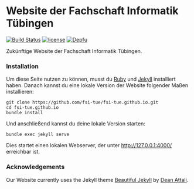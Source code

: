 # Website der Fachschaft Informatik Tübingen

[![Build Status](https://travis-ci.org/fsi-tue/fsi-tue.github.io.svg?branch=master)](https://travis-ci.org/fsi-tue/fsi-tue.github.io)
[![license](https://img.shields.io/github/license/fsi-tue/fsi-tue.github.io.svg)](https://github.com/fsi-tue/fsi-tue.github.io/blob/master/LICENSE.txt)
[![Depfu](https://badges.depfu.com/badges/f0364df208541d4fbae91bef9446037b/overview.svg)](https://depfu.com/github/fsi-tue/fsi-tue.github.io)

Zukünftige Website der Fachschaft Informatik Tübingen.


### Installation

Um diese Seite nutzen zu können, musst du [Ruby](https://www.ruby-lang.org/de/) und [Jekyll](https://jekyllrb.com/) installiert haben. Danach kannst du eine lokale Version der Website folgender Maßen installieren:

```
git clone https://github.com/fsi-tue/fsi-tue.github.io.git
cd fsi-tue.github.io
bundle install
```

Und anschließend kannst du deine lokale Version starten:

```
bundle exec jekyll serve
```

Dies startet einen lokalen Webserver, der unter http://127.0.0.1:4000/ erreichbar ist.


### Acknowledgements
Our Website currently uses the Jekyll theme [Beautiful Jekyll](https://github.com/daattali/beautiful-jekyll) by [Dean Attali](https://deanattali.com).
